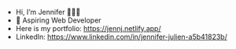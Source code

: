 - Hi, I’m Jennifer 👩🏿‍💻
- 👀 Aspiring Web Developer
- Here is my portfolio: https://jennj.netlify.app/
- LinkedIn: https://www.linkedin.com/in/jennifer-julien-a5b41823b/
